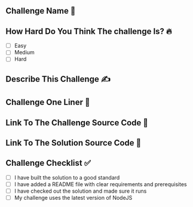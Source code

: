 ## Challenge Name 📝
<!--- eg. CoinBee --> 

## How Hard Do You Think The challenge Is? 🔥
<!--- Tick ONE option --> 

- [ ] Easy
- [ ] Medium
- [ ] Hard

## Describe This Challenge ✍️
<!--- A few sentences describing the challenge, how you use it and why you built it. -->

<!--- eg. Chatter is based on a chat application and tests the user on sockets, socket.io, the ability to use hooks. The user is expected to make the app interactive with the chat server. --> 

## Challenge One Liner 💬
<!--- A small one liner for documentation --> 

## Link To The Challenge Source Code 🔗
<!--- A URL to your public repo with the partially completed source code (including requirements) -->

## Link To The Solution Source Code 🔗
<!--- A URL to your public repo with the fully completed source code -->

## Challenge Checklist ✅
<!--- Ensure all items have been completed and tick the boxes --> 

- [ ] I have built the solution to a good standard
- [ ] I have added a README file with clear requirements and prerequisites
- [ ] I have checked out the solution and made sure it runs
- [ ] My challenge uses the latest version of NodeJS
